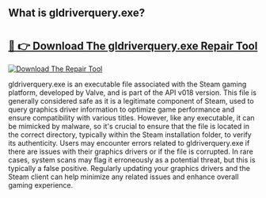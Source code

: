 ## What is gldriverquery.exe? 

# <h2><a href="https://exedetect.com/download.php?gldriverquery.exe">🔗 👉 Download The gldriverquery.exe Repair Tool</a></h2>

[![Download The Repair Tool](https://exedetect.com/download-button.jpg)](https://exedetect.com/download.php?gldriverquery.exe)

gldriverquery.exe is an executable file associated with the Steam gaming platform, developed by Valve, and is part of the API v018 version. This file is generally considered safe as it is a legitimate component of Steam, used to query graphics driver information to optimize game performance and ensure compatibility with various titles. However, like any executable, it can be mimicked by malware, so it's crucial to ensure that the file is located in the correct directory, typically within the Steam installation folder, to verify its authenticity. Users may encounter errors related to gldriverquery.exe if there are issues with their graphics drivers or if the file is corrupted. In rare cases, system scans may flag it erroneously as a potential threat, but this is typically a false positive. Regularly updating your graphics drivers and the Steam client can help minimize any related issues and enhance overall gaming experience.